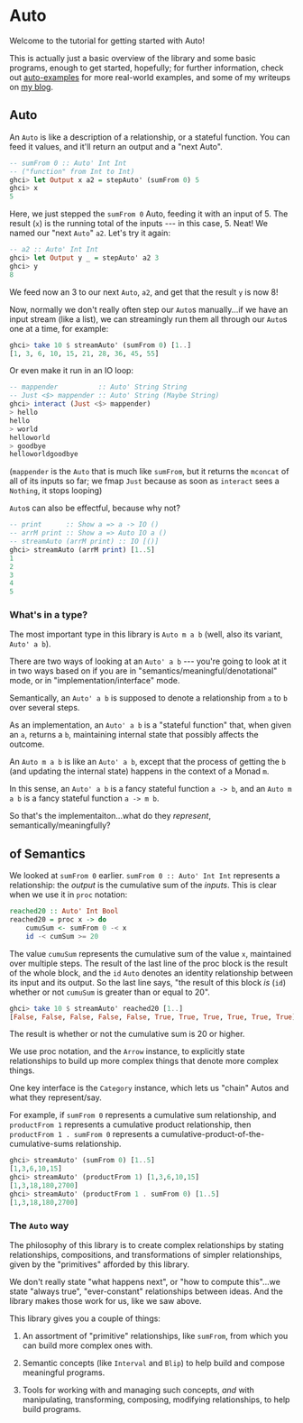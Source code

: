 Auto
====

Welcome to the tutorial for getting started with Auto!

This is actually just a basic overview of the library and some basic programs,
enough to get started, hopefully; for further information, check out
[auto-examples][] for more real-world examples, and some of my writeups on [my
blog][blog].

[auto-examples]: https://github.com/mstksg/auto-examples
[blog]: http://blog.jle.im

Auto
----

An `Auto` is like a description of a relationship, or a stateful function.
You can feed it values, and it'll return an output and a "next Auto".

~~~haskell
-- sumFrom 0 :: Auto' Int Int
-- ("function" from Int to Int)
ghci> let Output x a2 = stepAuto' (sumFrom 0) 5
ghci> x
5
~~~

Here, we just stepped the `sumFrom 0` Auto, feeding it with an input
of 5.  The result (`x`) is the running total of the inputs --- in this
case, 5.  Neat!  We named our "next `Auto`" `a2`.  Let's try it again:

~~~haskell
-- a2 :: Auto' Int Int
ghci> let Output y _ = stepAuto' a2 3
ghci> y
8
~~~

We feed now an 3 to our next `Auto`, `a2`, and get that the result
`y` is now 8!

Now, normally we don't really often step our `Auto`s manually...if we
have an input stream (like a list), we can streamingly run them all
through our `Auto`s one at a time, for example:

~~~haskell
ghci> take 10 $ streamAuto' (sumFrom 0) [1..]
[1, 3, 6, 10, 15, 21, 28, 36, 45, 55]
~~~

Or even make it run in an IO loop:

~~~haskell
-- mappender          :: Auto' String String
-- Just <$> mappender :: Auto' String (Maybe String)
ghci> interact (Just <$> mappender)
> hello
hello
> world
helloworld
> goodbye
helloworldgoodbye
~~~

(`mappender` is the `Auto` that is much like `sumFrom`, but it returns
the `mconcat` of all of its inputs so far; we fmap `Just`
because as soon as `interact` sees a `Nothing`, it stops looping)

`Auto`s can also be effectful, because why not?

~~~haskell
-- print      :: Show a => a -> IO ()
-- arrM print :: Show a => Auto IO a ()
-- streamAuto (arrM print) :: IO [()]
ghci> streamAuto (arrM print) [1..5]
1
2
3
4
5
~~~

### What's in a type?

The most important type in this library is `Auto m a b` (well, also its
variant, `Auto' a b`).

There are two ways of looking at an `Auto' a b` --- you're going to look at it
in two ways based on if you are in "semantics/meaningful/denotational" mode,
or in "implementation/interface" mode.

Semantically, an `Auto' a b` is supposed to denote a relationship from `a` to `b` over
several steps.

As an implementation, an `Auto' a b` is a "stateful function" that, when given
an `a`, returns a `b`, maintaining internal state that possibly affects the
outcome.

An `Auto m a b` is like an `Auto' a b`, except that the process of getting the
`b` (and updating the internal state) happens in the context of a Monad `m`.

In this sense, an `Auto' a b` is a fancy stateful function `a -> b`, and an
`Auto m a b` is a fancy stateful function `a -> m b`.

So that's the implementaiton...what do they *represent*,
semantically/meaningfully?

of Semantics
------------

We looked at `sumFrom 0` earlier.  `sumFrom 0 :: Auto' Int
Int` represents a relationship: the *output* is the cumulative sum of the
*inputs*.  This is clear when we use it in `proc` notation:

~~~haskell
reached20 :: Auto' Int Bool
reached20 = proc x -> do
    cumuSum <- sumFrom 0 -< x
    id -< cumSum >= 20
~~~

The value `cumuSum` represents the cumulative sum of the value `x`, maintained
over multiple steps.  The result of the last line of the proc block is the
result of the whole block, and the `id` `Auto` denotes an identity
relationship between its input and its output.  So the last line says, "the
result of this block *is* (`id`) whether or not `cumuSum` is greater than or
equal to 20".

~~~haskell
ghci> take 10 $ streamAuto' reached20 [1..]
[False, False, False, False, False, True, True, True, True, True, True]
~~~

The result is whether or not the cumulative sum is 20 or higher.

We use proc notation, and the `Arrow` instance, to explicitly state
relationships to build up more complex things that denote more complex things.

One key interface is the `Category` instance, which lets us "chain" Autos and
what they represent/say.

For example, if `sumFrom 0` represents a cumulative sum relationship, and
`productFrom 1` represents a cumulative product relationship, then
`productFrom 1 . sumFrom 0` represents a
cumulative-product-of-the-cumulative-sums relationship.

~~~haskell
ghci> streamAuto' (sumFrom 0) [1..5]
[1,3,6,10,15]
ghci> streamAuto' (productFrom 1) [1,3,6,10,15]
[1,3,18,180,2700]
ghci> streamAuto' (productFrom 1 . sumFrom 0) [1..5]
[1,3,18,180,2700]
~~~

### The `Auto` way

The philosophy of this library is to create complex relationships by stating
relationships, compositions, and transformations of simpler relationships,
given by the "primitives" afforded by this library.

We don't really state "what happens next", or "how to compute this"...we state
"always true", "ever-constant" relationships between ideas.  And the library
makes those work for us, like we saw above.

This library gives you a couple of things:

1.  An assortment of "primitive" relationships, like `sumFrom`, from which you
    can build more complex ones with.

2.  Semantic concepts (like `Interval` and `Blip`) to help build and compose
    meaningful programs.

3.  Tools for working with and managing such concepts, *and* with
    manipulating, transforming, composing, modifying relationships, to help
    build programs.

<!-- An `Auto m a b` is like an `Auto' a b`, except the process of popping the `b` -->
<!-- out (and updating the internal state of the `Auto`) happens in the context of -->
<!-- a `Monad` `m`.  (Note that `Auto' a b` is just `Auto Identity a b`). -->

<!-- So, if `Auto'` is a fancy internally-stateful function `a -> b`, `Auto m a b` -->
<!-- is a fancy internally-stateful function `a -> m b`. -->

<!-- For the most part, your things will be fine with just `Auto'`...however, there -->
<!-- are useful `Auto`s with effects, so it's best to leave your functions -->
<!-- parameterized over `Monad m => Auto m a b`, so you can use them as both an -->
<!-- `Auto' a b` *and* as an `Auto m a b`, if you wanted to, without any explicit -->
<!-- conversions. -->

<!-- <1!-- Another important type you see is `Output m a b`, which is just a glorified --1> -->
<!-- <1!-- tuple with a `b` and an `Auto m a b`.  As you can see above, when you "step" --1> -->
<!-- <1!-- an `Auto` (feed it an `a` manually), you get, as a result, a `b` and a "next --1> -->
<!-- <1!-- `Auto`".  An `Output` type is a tuple containing these two.  There is also an --1> -->
<!-- <1!-- `Output' a b`, which you get when you step an `Auto' a b`, which contains a --1> -->
<!-- <1!-- `b` and a next `Auto'`. --1> -->

<!-- <1!-- ~~~haskell --1> -->
<!-- <1!-- data Output m a b = Output { a :: outRes, Auto m a b :: outAuto } --1> -->

<!-- <1!-- type Output' = Output Identity --1> -->
<!-- <1!-- ~~~ --1> -->

<!-- <1!-- There are also two more types, `Interval` (a type synonym) and `Blip`, that --1> -->
<!-- <1!-- will show up later. --1> -->

<!-- of Semantics -->
<!-- ------------ -->

<!-- Another way we think about `Auto` is that an `Auto' a b` *denotes* a specific -->
<!-- relationship between `a` and `b`.  This isn't tied to how things -->



<!-- Composing and creating -->
<!-- ---------------------- -->

<!-- `Auto`s are useful because complex `Auto`s with complex "internal state" can -->
<!-- be created through various interfaces. -->

<!-- ### Functor, Profunctor -->

<!-- The `Functor` interface allows you to apply normal functions on the output of -->
<!-- an `Auto`: -->

<!-- ~~~haskell -->
<!-- ghci> streamAuto' (sumFrom 0) [1..5] -->
<!-- [1,3,6,10,15] -->
<!-- ghci> streamAuto' (show <$> sumFrom 0) [1..5] -->
<!-- ["1","3","6","10","15"] -->
<!-- ~~~ -->

<!-- The `Profunctor` interface gives the same power, and also allows you to apply -->
<!-- functions "before" the input of an `Auto`: -->

<!-- ~~~haskell -->
<!-- ghci> let repln x = replicate x x -->
<!-- ghci> streamAuto' (lmap repln mappender) [5,2,3] -->
<!-- [[5,5,5,5,5], [5,5,5,5,5,2,2], [5,5,5,5,5,2,2,3,3,3]] -->
<!-- ghci> streamAuto' (dimap repln (concatMap show) mappender) [5,2,3] -->
<!-- ["55555", "5555522", "5555522333"] -->
<!-- ~~~ -->

<!-- ### Applicative -->

<!-- The `Applicative` interface allows you create `Auto`s that "always produce" a -->
<!-- certain value: -->

<!-- ~~~haskell -->
<!-- ghci> take 10 $ streamAuto' (pure 4) [1..] -->
<!-- [4, 4, 4, 4, 4, 4, 4, 4, 4, 4] -->
<!-- ~~~ -->

<!-- It also allows you to "fork" an input to two `Auto`s and then combine their -->
<!-- outputs later: -->

<!-- ~~~haskell -->
<!-- ghci> streamAuto' (sumFrom 0) [1..5] -->
<!-- [ 1, 3,  6, 10,  15] -->
<!-- ghci> streamAuto' (productFrom 1) [1..5] -->
<!-- [ 1, 2,  6, 24, 120] -->
<!-- ghci> streamAuto' (liftA2 (+) (sumFrom 0) (productFrom 1)) [1..5] -->
<!-- [ 2, 5, 12, 34, 135] -->
<!-- ~~~ -->

<!-- ### Category -->

<!-- The `Category` instance lets you compose `Auto`s by feeding their inputs one -->
<!-- through the other, updating their states together. -->

<!-- ~~~haskell -->
<!-- ghci> streamAuto' (sumFrom 0) [1..5] -->
<!-- [1,3,6,10,15] -->
<!-- ghci> streamAuto' (productFrom 1) [1,3,6,10,15] -->
<!-- [1,3,18,180,2700] -->
<!-- ghci> streamAuto' (productFrom 1 . sumFrom 0) [1..5] -->
<!-- [1,3,18,180,2700] -->
<!-- ~~~ -->

<!-- It also gives you an identity to this composition, `id`: -->

<!-- ~~~haskell -->
<!-- ghci> streamAuto' id [1..5] -->
<!-- [1,2,3,4,5] -->
<!-- ghci> streamAuto' (productFrom 1 . id . sumFrom 0) [1..5] -->
<!-- [1,3,18,180,2700] -->
<!-- ~~~ -->

<!-- (Remember to use `(.)` and `id` from `Control.Category`) -->

<!-- ### Arrow -->

<!-- The Arrow instance gives you (among other things) a way to turn "pure" `a -> b` -->
<!-- functions into `Auto m a b`'s, Autos from `a` to `b`: -->

<!-- ~~~haskell -->
<!-- ghci> streamAuto' (arr (*2)) [1..5] -->
<!-- [2,4,6,8,10] -->
<!-- ~~~ -->

<!-- But most importantly, it gives you the ability to compose complex Autos using -->
<!-- *proc* notation: -->

<!-- ~~~haskell -->
<!-- foo :: Auto' Int (Int, Maybe Int) -->
<!-- foo = proc x -> do -->
<!--     sumX     <- sumFrom 0          -< x -->
<!--     prodX    <- productFrom 1      -< x + sumX -->
<!--     lastEven <- hold . emitOn even -< x -->
<!--     id -< (prodX, lastEven) -->
<!-- ~~~ -->

<!-- ~~~haskell -->
<!-- ghci> streamAuto' foo [4,7,3,6,5,1] -->
<!-- [ (    4, Just 4), (    144, Just 4), (    2448, Just 4) -->
<!-- , (63648, Just 6), (1909440, Just 6), (51554880, Just 6) ] -->
<!-- ~~~ -->

<!-- `emitOn even` produces a "Blip" stream that emits whenever the input (`x`) is -->
<!-- even, and `hold` is a `Maybe` that holds the value of the most recent received -->
<!-- emitted value. -->

<!-- Most of what was just done could be written with the `Applicative` -->
<!-- instance as well, but seeing it laid out almost like a dependency graph yields -->
<!-- powerful expressiveness. -->

<!-- The syntax for proc blocks is that each line is of the form: -->

<!-- ~~~haskell -->
<!-- auto -< input -->
<!-- ~~~ -->

<!-- And, if you want to "bind" and name the result for later: -->

<!-- ~~~haskell -->
<!-- output <- auto -< intput -->
<!-- ~~~ -->

<!-- Kind of like a little ASCII art arrow!  Cute, huh? -->

<!-- The result of the entire block is the output of the final line, just like in -->
<!-- monadic do blocks. -->

<!-- You can actually get pretty fancy with `proc` blocks, and use conditions and -->
<!-- even recursive bindings: -->

<!-- ~~~haskell -->
<!-- foo :: Auto' Int (Int, String) -->
<!-- foo = proc goal -> do -->
<!--     rec let goUp = curr < goal -->
<!--         curr <- sumFromD 0 -< if goUp -->
<!--                                 then 4 -->
<!--                                 else -1 -->
<!--     mesg <- if goUp -->
<!--               then -->
<!--                 id -< "went up from " ++ show curr -->
<!--               else do -->
<!--                 numUps <- sumFrom 0 -< 1 :: Int -->
<!--                 id -< "went down, #" ++ show numUps -->

<!--     id -< (curr, mesg) -->
<!-- ~~~ -->

<!-- ~~~haskell -->
<!-- ghci> streamAuto' foo (replicate 10 6) -->
<!-- [ (0, "went up from 0"), (4, "went up from 4"), (8, "went down, #1") -->
<!-- , (7, "went down, #2"), (6, "went down, #3"), (5, "went up from 5") ] -->
<!-- ~~~ -->

<!-- `sumFromD` is like `sumFrom`, but always outputs the accumulator *before -->
<!-- adding the input*, isntead of after adding it; sort of like `c++` instead of -->
<!-- `++c`.  Put in another way, it ouputs a running sum excluding for the most -->
<!-- recent input. -->

<!-- What happens here?  Well, the auto receives an input --- a "goal number" that -->
<!-- it tries to get `curr` to.  If `curr` is too low, then it is increased by 4; -->
<!-- if it is too high, it is decreased by 1.  Note that `curr`'s increase/decrease -->
<!-- depends on `goUp`, and `goUp` depends on `curr`, so we have a cyclic -->
<!-- relationship.  Luckily, the library handles this for us. -->

<!-- There's also a message that gets popped out too; if the thing is to be -->
<!-- increased, then output a mesasge "went up to"; if it decreased, output "went -->
<!-- down", and keep track of how many times it has been decreased (using `sumFrom -->
<!-- 0`), and output that. -->

<!-- And that's proc notation, and the Arrow instance! -->

